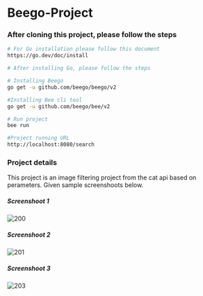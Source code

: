 # Beego-Project
### After cloning this project, please follow the steps
``` bash
# For Go installation please follow this document
https://go.dev/doc/install

# After installing Go, please follow the steps

# Installing Beego
go get -u github.com/beego/beego/v2

#Installing Bee cli tool
go get -u github.com/beego/bee/v2

# Run project 
bee run

#Project running URL
http://localhost:8080/search
```
### Project details
This project is an image filtering project from the cat api based on perameters. Given sample screenshoots below.
##### Screenshoot 1
![200](https://user-images.githubusercontent.com/69507020/151488946-1f327582-274b-4d5d-a698-b8d78382114d.png)
##### Screenshoot 2
![201](https://user-images.githubusercontent.com/69507020/151488968-a46bcf88-c4d6-4174-826c-cb8b59882c56.png)
##### Screenshoot 3
![203](https://user-images.githubusercontent.com/69507020/151488987-cb9f555d-406f-4235-9e79-c97b59f9c768.png)

